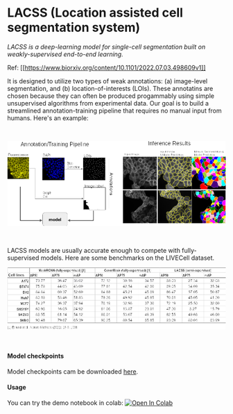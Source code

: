 # LACSS (Location assisted cell segmentation system)

_LACSS is a deep-learning model for single-cell segmentation built on weakly-supervised end-to-end learning._

Ref: [[https://www.biorxiv.org/content/10.1101/2022.07.03.498609v1]]

It is designed to utilize two types of weak annotations: (a) image-level segmentation, and (b) location-of-interests (LOIs). These annotatins are chosen because they can often be produced progammably using simple unsupervised algorithms from experimental data. Our goal is to build a streamlined annotation-training pipeline that requires no manual input from humans. Here's an example:

</br>


![pipeline](images/lacss1.png)

</br>

LACSS models are usually accurate enough to compete with fully-supervised models. Here are some benchmarks on the LIVECell dataset.

![benchmarks](images/lacss2.png)

</br>

#### Model checkpoints
Model checkpoints cam be downloaded [here](https://drive.google.com/drive/folders/1OWdll3vRcwWhuZgNoom1-BHSg0rpvZrc?usp=sharing).

#### Usage
You can try the demo notebook in colab:
[![Open In Colab](https://colab.research.google.com/assets/colab-badge.svg)](https://colab.research.google.com/github/jiyuuchc/lacss/blob/main/notebooks/demo.ipynb)







